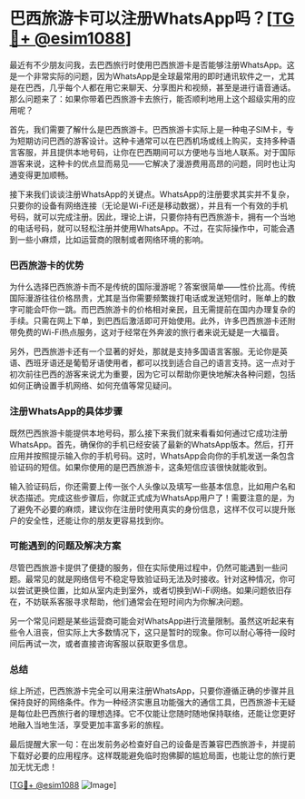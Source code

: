 # 巴西旅游卡可以注册WhatsApp吗？[[TG💪+ @esim1088](https://t.me/s/esim1088)]

最近有不少朋友问我，去巴西旅行时使用巴西旅游卡是否能够注册WhatsApp。这是一个非常实际的问题，因为WhatsApp是全球最常用的即时通讯软件之一，尤其是在巴西，几乎每个人都在用它来聊天、分享图片和视频，甚至是进行语音通话。那么问题来了：如果你带着巴西旅游卡去旅行，能否顺利地用上这个超级实用的应用呢？

首先，我们需要了解什么是巴西旅游卡。巴西旅游卡实际上是一种电子SIM卡，专为短期访问巴西的游客设计。这种卡通常可以在巴西机场或线上购买，支持多种语言客服，并且提供本地号码，让你在巴西期间可以方便地与当地人联系。对于国际游客来说，这种卡的优点显而易见——它解决了漫游费用高昂的问题，同时也让沟通变得更加顺畅。

接下来我们谈谈注册WhatsApp的关键点。WhatsApp的注册要求其实并不复杂，只要你的设备有网络连接（无论是Wi-Fi还是移动数据），并且有一个有效的手机号码，就可以完成注册。因此，理论上讲，只要你持有巴西旅游卡，拥有一个当地的电话号码，就可以轻松注册并使用WhatsApp。不过，在实际操作中，可能会遇到一些小麻烦，比如运营商的限制或者网络环境的影响。

### 巴西旅游卡的优势

为什么选择巴西旅游卡而不是传统的国际漫游呢？答案很简单——性价比高。传统国际漫游往往价格昂贵，尤其是当你需要频繁拨打电话或发送短信时，账单上的数字可能会吓你一跳。而巴西旅游卡的价格相对亲民，且无需提前在国内办理复杂的手续。只需在网上下单，到巴西后激活即可开始使用。此外，许多巴西旅游卡还附带免费的Wi-Fi热点服务，这对于经常在外奔波的旅行者来说无疑是一大福音。

另外，巴西旅游卡还有一个显著的好处，那就是支持多国语言客服。无论你是英语、西班牙语还是葡萄牙语使用者，都可以找到适合自己的语言支持。这一点对于初次前往巴西的游客来说尤为重要，因为它可以帮助你更快地解决各种问题，包括如何正确设置手机网络、如何充值等常见疑问。

### 注册WhatsApp的具体步骤

既然巴西旅游卡能提供本地号码，那么接下来我们就来看看如何通过它成功注册WhatsApp。首先，确保你的手机已经安装了最新的WhatsApp版本。然后，打开应用并按照提示输入你的手机号码。这时，WhatsApp会向你的手机发送一条包含验证码的短信。如果你使用的是巴西旅游卡，这条短信应该很快就能收到。

输入验证码后，你还需要上传一张个人头像以及填写一些基本信息，比如用户名和状态描述。完成这些步骤后，你就正式成为WhatsApp用户了！需要注意的是，为了避免不必要的麻烦，建议你在注册时使用真实的身份信息，这样不仅可以提升账户的安全性，还能让你的朋友更容易找到你。

### 可能遇到的问题及解决方案

尽管巴西旅游卡提供了便捷的服务，但在实际使用过程中，仍然可能遇到一些问题。最常见的就是网络信号不稳定导致验证码无法及时接收。针对这种情况，你可以尝试更换位置，比如从室内走到室外，或者切换到Wi-Fi网络。如果问题依旧存在，不妨联系客服寻求帮助，他们通常会在短时间内为你解决问题。

另一个常见问题是某些运营商可能会对WhatsApp进行流量限制。虽然这听起来有些令人沮丧，但实际上大多数情况下，这只是暂时的现象。你可以耐心等待一段时间后再试一次，或者直接咨询客服以获取更多信息。

### 总结

综上所述，巴西旅游卡完全可以用来注册WhatsApp，只要你遵循正确的步骤并且保持良好的网络条件。作为一种经济实惠且功能强大的通信工具，巴西旅游卡无疑是每位赴巴西旅行者的理想选择。它不仅能让您随时随地保持联络，还能让您更好地融入当地生活，享受更加丰富多彩的旅程。

最后提醒大家一句：在出发前务必检查好自己的设备是否兼容巴西旅游卡，并提前下载好必要的应用程序。这样既能避免临时抱佛脚的尴尬局面，也能让您的旅行更加无忧无虑！

[[TG💪+ @esim1088](https://t.me/s/esim1088) ![Image](https://i.postimg.cc/4NQfJmqS/Snipaste-2025-05-13-00-14-12.png)]
